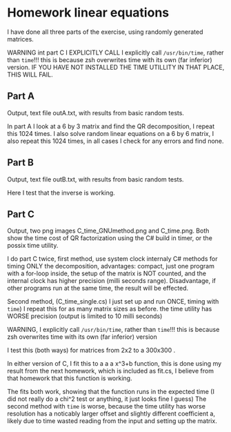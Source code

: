 Homework linear equations
===========
I have done all three parts of the exercise, using randomly generated matrices.

WARNING int part C I EXPLICITLY CALL I explicitly call `/usr/bin/time`, rather than `time`!!! this is because zsh overwrites time with its own (far inferior) version. IF YOU HAVE NOT INSTALLED THE TIME UTILLITY IN THAT PLACE, THIS WILL FAIL.


Part A
--------
Output, text file outA.txt, with results from basic random tests.

In part A I look at a 6 by 3 matrix and find the QR decomposition, I repeat this 1024 times. I also solve random linear equations on a 6 by 6 matrix, I also repeat this 1024 times, in all cases I check for any errors and find none.

Part B
--------
Output, text file outB.txt, with results from basic random tests.

Here I test that the inverse is working.

Part C
-----
Output, two png images C\_time\_GNUmethod.png and C\_time.png. Both show the time cost of QR factorization using the C# build in timer, or the possix time utility.

I do part C twice, first method, use system clock internaly C# methods for timing ONLY the decomposition, advantages: compact, just one program with a for-loop inside, the setup of the matrix is NOT counted, and the internal clock has higher precision (milli seconds range). Disadvantage, if other programs run at the same time, the result will be effected.

Second method, (C\_time\_single.cs) I just set up and run ONCE, timing with `time`) I repeat this for as many matrix sizes as before. the time utility has WORSE precision (output is limited to 10 milli seconds)

WARNING, I explicitly call `/usr/bin/time`, rather than `time`!!! this is because zsh overwrites time with its own (far inferior) version

I test this (both ways) for matrices from 2x2 to a 300x300 .

In either version of C, I fit this to a a a x^3+b function, this is done using my result from the next homework, which is included as fit.cs, I believe from that homework that this function is working.

The fits both work, showing that the function runs in the expected time (I did not really do a chi^2 test or anything, it just looks fine I guess) The second method with `time` is worse, because the time utility has worse resolution has a noticably larger offset and slightly different coefficient a, likely due to time wasted reading from the input and setting up the matrix.

